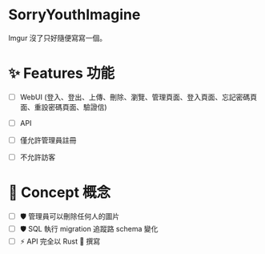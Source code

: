 # SorryYouthImagine

Imgur 沒了只好隨便寫寫一個。

# ✨ Features 功能
- [ ] WebUI (登入、登出、上傳、刪除、瀏覽、管理頁面、登入頁面、忘記密碼頁面、重設密碼頁面、驗證信)
- [ ] API 
- [ ] 僅允許管理員註冊
- [ ] 不允許訪客


# 🤔 Concept 概念
- [ ] 🛡️ 管理員可以刪除任何人的圖片
- [ ] 🛡️ SQL 執行 migration 追蹤路 schema 變化
- [ ] ⚡ API 完全以 Rust 🦀 撰寫

